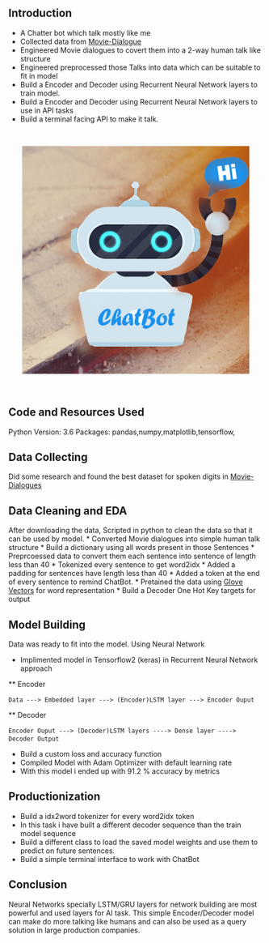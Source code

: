 ## Introduction
* A Chatter bot which talk mostly like me
* Collected data from [Movie-Dialogue](https://www.kaggle.com/rajathmc/cornell-moviedialog-corpus)
* Engineered Movie dialogues to covert them into a 2-way human talk like structure
* Engineered preprocessed those Talks into data which can be suitable to fit in model 
* Build a Encoder and Decoder using Recurrent Neural Network layers to train model.
* Build a Encoder and Decoder using Recurrent Neural Network layers to use in API tasks
* Build a terminal facing API to make it talk.
<br>
<p align="center">
  <img src="static/temp.jpg" width="450" alt="accessibility text">
</p>
<br>

## Code and Resources Used

Python Version: 3.6
Packages: pandas,numpy,matplotlib,tensorflow,

## Data Collecting
Did some research and found the best dataset for spoken digits in [Movie-Dialogues](https://www.kaggle.com/rajathmc/cornell-moviedialog-corpus)

## Data Cleaning and EDA
After downloading the data, Scripted in python to clean the data so that it can be used by model.
    * Converted Movie dialogues into simple human talk structure
    * Build a dictionary using all words present in those Sentences
    * Preprcoessed data to convert them each sentence into sentence of length less than 40
    * Tokenized every sentence to get word2idx 
    * Added a padding for sentences have length less than 40
    * Added a token at the end of every sentence to remind ChatBot.
    * Pretained the data using [Glove Vectors](https://nlp.stanford.edu/projects/glove/) for word representation
    * Build a Decoder One Hot Key targets for output

## Model Building
Data was ready to fit into the model.
Using Neural Network
   * Implimented model in Tensorflow2 (keras) in Recurrent Neural Network approach
   
   ** Encoder

    Data ---> Embedded layer ---> (Encoder)LSTM layer ---> Encoder Ouput
   ** Decoder
   
    Encoder Ouput ---> (Decoder)LSTM layers ----> Dense layer ----> Decoder Output
   * Build a custom loss and accuracy function
   * Compiled Model with Adam Optimizer with default learning rate
   * With this model i ended up with 91.2 % accuracy by metrics


## Productionization
  * Build a idx2word tokenizer for every word2idx token
  * In this task i have built a different decoder sequence than the train model sequence
  * Build a different class to load the saved model weights and use them to predict on future sentences.
  * Build a simple terminal interface to work with ChatBot

## Conclusion
  Neural Networks specially LSTM/GRU layers for network building are most powerful and used layers for AI task. This simple
  Encoder/Decoder model can make do more talking like humans and can also be used as a query solution in large production companies. 
